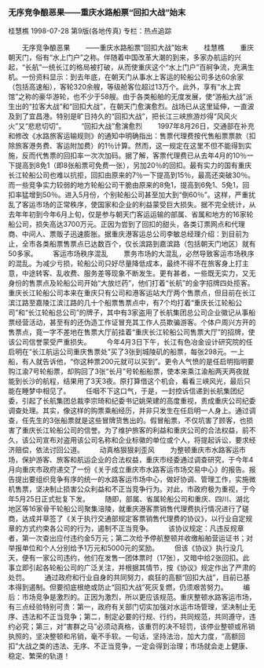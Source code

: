 ### 无序竞争酿恶果——重庆水路船票“回扣大战”始末
桂慧樵
1998-07-28
第9版(各地传真)
专栏：热点追踪

　　无序竞争酿恶果
　　——重庆水路船票“回扣大战”始末
　　桂慧樵
　　重庆朝天门，俗有“水上门户”之称。伴随着中国改革大潮的到来，多家办航运的兴起，“长航”一统长江的格局被打破，从而使重庆这个“水上门户”百舸争流，充满生机。一份资料显示：到去年底，在朝天门从事水上客运的轮船公司多达60余家（包括高速船），客轮320余艘，等级舱客位超过13万个。此外，享有“水上宾馆”之称的豪华游轮，也不少于58艘。由于各类船舶的无度发展，使“游船大战”派生出的“拉客大战”和“回扣大战”，在朝天门愈演愈烈。战场已从这里延伸，一直波及到了宜昌港。特别是旷日持久的“回扣大战”，把长江三峡旅游炒得“风风火火”又“悲悲切切”。
　　“回扣大战”愈演愈烈
　　1997年8月26日，交通部在补充和修改《水路旅客运输规则》的通知中明确指出：售票代理费按代售船票票款（扣除旅客港务费、客运附加费）的1％计算。然而，这一规定在这里不但不能得到实施，反而代售票的回扣率一次次加码。据了解，客票代理费已从去年4月的10％一下提高到8免1（即8张船票可免费一张），另加20％的回扣。最有实力的国有重庆长江轮船公司也难以抗拒，回扣由原来的7％一下提高到15％，最高还突破30％。而一些竞争实力较弱的地方轮船公司干脆由原来的8免1，提高到6免1、5免1，回扣率猛增到50％。进入5月份，个别轮船公司甚至加大到“倒60％”。这样，严重扰乱了客运市场的正常秩序，使国家和企业的利益蒙受巨大损失。据不完全统计，从去年年初到今年6月上旬，仅是参与朝天门客运运输的部属、省属和地方的16家轮船公司，损失高达3700万元。正因为尝到了回扣的甜头，各类订票网点和代理商、中间人、票贩子迅速膨胀。据重庆港客运总公司李敏总经理介绍：到目前为止，全市各类船票售票点已达数百个，仅长滨路到嘉滨路（包括朝天门地区）就有50多家。
　　客运市场秩序混乱
　　票务市场的大混乱，必然导致客运市场秩序的混乱。为减少亏损，轮船公司只好尽量降低成本，最终不得不在旅客身上打主意，中途转客、乱收费、服务差等现象不断发生。更有甚者，一些既无实力，又无身份的售票点及轮船公司开始“大放烂药”，他们打着“长航”的金字招牌四处揽客。重庆长江轮船公司本来在重庆只有公司和港客运站大厅两个售票点，但目前在长江滨江路至嘉陵江滨江路的几十个船票售票点中，有7个均打着“重庆长江轮船公司”和“长江轮船总公司”的牌子，其中有3家盗用了长航集团总公司企业徽记从事船票经营活动，甚至有的还伪造工作证冒充其工作人员欺骗游客。个体户周兴方开的售票点，竟一字不差地在售票大厅前挂着“重庆长江轮船公司售票大厅”的招牌，使该公司信誉蒙受严重损失。
　　今年4月3日下午，长江有色冶金设计研究院的任启明在“长江航运公司重庆售票处”买了3张到城陵矶的船票，每张298元。一上船，有人就告诉他，“你这种票200元就可以买到”。更令人气愤的是任启明指明要购江渝7号轮船票，却购回了3张“长月”号轮船船票，使本来乘江渝船两天两夜就能到长沙的航程，结果用了3天3夜。原打算借这个机会，看看三峡风光，最后只能在睡梦中相见了。
　　任咽不下这口气，于是，一封控诉信递到长航集团纪委，引起了长航集团总裁李宗琦和纪委书记姚荣建的高度重视，责成重庆公司纪委调查处理。其实，像这样的购票乘船经历，并非只发生在任启明一人身上。通过调查，任先生的3张船票就是这些冒牌货售出的。假冒船票，不仅坑害了顾客，也损害了重庆长江轮船公司的信誉。为了维护旅客的利益和重庆公司的合法权益，前不久，该公司宣布对盗用该公司名称和企业标徽的单位或个人，将提起诉讼，要求经济赔偿，依法讨回公道。
　　动真格狠狠刹歪风
　　为整顿重庆市水路客运市场，保护游客、旅客和航运企业的合法权益，重庆市经委通过调查研究，于今年4月向重庆市政府递交了一份《关于成立重庆市水路客运市场交易中心》的报告。报告提出要组织竞争有序的统一的水路客运市场中心，做好协调、管理工作，实施微机售票，坚决制止损害公众利益和不正当竞争行为。对此，市政府极为重视，于今年5月25日正式批复下发。
　　随即，部属、省属轮船公司和重庆、四川、湖北地区等16家骨干轮船公司聚集涪陵，就重庆港客票销售代理费执行情况进行了磋商，达成并草签了《关于执行交通部规定客票销售代理费的协议》，以行业自定规章的方式约束各公司的行为，遏制不正当竞争。
　　该协议规定：凡违反规章者，第一次查出应付违约金5万元；第二次给予停航整顿并收缴船舶营运证书；对举报单位和个人分别给予1万元和5000元的奖励。
　　但该《协议》执行没几天，便有一家公司违约，他们在发售一团体票时（17张），又暗中给2张回扣。此事立即引起各轮船公司的广泛关注，并根据其情节，按《协议》规定作出了严肃的处罚。
　　通过政府和行业自身的共同努力，疯狂的高额“回扣大战”，目前已基本得到遏制。但要彻底根绝或防止“回扣大战”死灰复燃，仍须艰苦努力。
　　编后：市场竞争是激烈的。正因为激烈，所以更应该规范。重庆整顿水路客运市场，有三点经验特别可贵：第一，政府有关部门切实加强对水运市场管理，坚决制止无序、违法和不正当竞争；第二，制定必要的行规、行约，共同规范，共同遵守，违约必究；第三，对“害群之马”必须动真格，该重罚的决不轻罚，该停业整顿或吊销执照的，坚决整顿和吊销，毫不手软。一句话，坚持法治，加大力度，“高额回扣”大战之类的违法、无序、不正当竞争，一定会得到治理；市场就会走上健康、稳定、繁荣的轨道！

